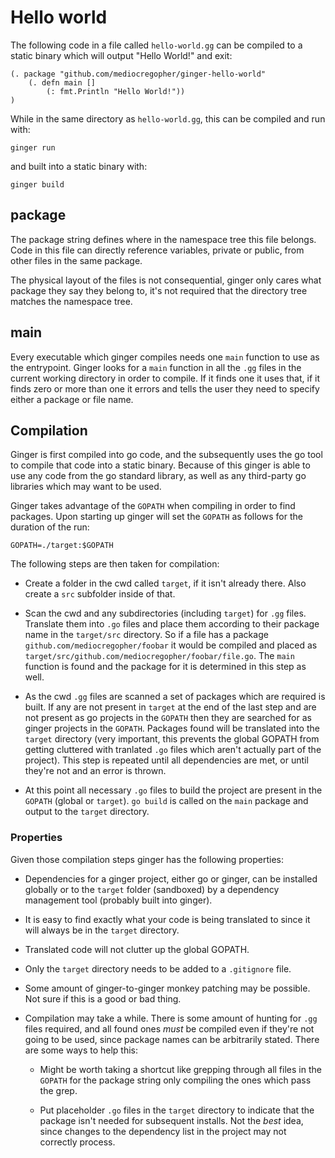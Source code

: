 # Hello world

The following code in a file called `hello-world.gg` can be compiled to a static
binary which will output "Hello World!" and exit:

```
(. package "github.com/mediocregopher/ginger-hello-world"
    (. defn main []
        (: fmt.Println "Hello World!"))
)
```

While in the same directory as `hello-world.gg`, this can be compiled and run
with:

```
ginger run
```

and built into a static binary with:

```
ginger build
```

## package

The package string defines where in the namespace tree this file belongs. Code
in this file can directly reference variables, private or public, from other
files in the same package.

The physical layout of the files is not consequential, ginger only cares what
package they say they belong to, it's not required that the directory tree
matches the namespace tree.

## main

Every executable which ginger compiles needs one `main` function to use as the
entrypoint. Ginger looks for a `main` function in all the `.gg` files in the
current working directory in order to compile. If it finds one it uses that, if
it finds zero or more than one it errors and tells the user they need to specify
either a package or file name.

## Compilation

Ginger is first compiled into go code, and the subsequently uses the go tool to
compile that code into a static binary. Because of this ginger is able to use
any code from the go standard library, as well as any third-party go libraries
which may want to be used.

Ginger takes advantage of the `GOPATH` when compiling in order to find packages.
Upon starting up ginger will set the `GOPATH` as follows for the duration of the
run:

```
GOPATH=./target:$GOPATH
```

The following steps are then taken for compilation:

* Create a folder in the cwd called `target`, if it isn't already there. Also
  create a `src` subfolder inside of that.

* Scan the cwd and any subdirectories (including `target`) for `.gg` files.
  Translate them into `.go` files and place them according to their package name
  in the `target/src` directory. So if a file has a package
  `github.com/mediocregopher/foobar` it would be compiled and placed as
  `target/src/github.com/mediocregopher/foobar/file.go`. The `main` function is
  found and the package for it is determined in this step as well.

* As the cwd `.gg` files are scanned a set of packages which are required is
  built. If any are not present in `target` at the end of the last step and are
  not present as go projects in the `GOPATH` then they are searched for as
  ginger projects in the `GOPATH`. Packages found will be translated into the
  `target` directory (very important, this prevents the global GOPATH from
  getting cluttered with tranlated `.go` files which aren't actually part of the
  project). This step is repeated until all dependencies are met, or until
  they're not and an error is thrown.

* At this point all necessary `.go` files to build the project are present in
  the `GOPATH` (global or `target`). `go build` is called on the `main` package
  and output to the `target` directory.

### Properties

Given those compilation steps ginger has the following properties:

* Dependencies for a ginger project, either go or ginger, can be installed
  globally or to the `target` folder (sandboxed) by a dependency management tool
  (probably built into ginger).

* It is easy to find exactly what your code is being translated to since it will
  always be in the `target` directory.

* Translated code will not clutter up the global GOPATH.

* Only the `target` directory needs to be added to a `.gitignore` file.

* Some amount of ginger-to-ginger monkey patching may be possible. Not sure if
  this is a good or bad thing.

* Compilation may take a while. There is some amount of hunting for `.gg` files
  required, and all found ones *must* be compiled even if they're not going to
  be used, since package names can be arbitrarily stated. There are some ways to
  help this:

    * Might be worth taking a shortcut like grepping through all files in the
      `GOPATH` for the package string only compiling the ones which pass the
      grep.

    * Put placeholder `.go` files in the `target` directory to indicate that the
      package isn't needed for subsequent installs. Not the *best* idea, since
      changes to the dependency list in the project may not correctly process.

